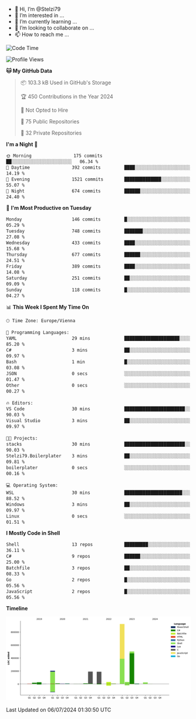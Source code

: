 - 👋 Hi, I’m @Stelzi79
- 👀 I’m interested in ...
- 🌱 I’m currently learning ...
- 💞️ I’m looking to collaborate on ...
- 📫 How to reach me ...

<!--START_SECTION:waka-->
![Code Time](http://img.shields.io/badge/Code%20Time-1%2C003%20hrs%2049%20mins-blue)

![Profile Views](http://img.shields.io/badge/Profile%20Views-0-blue)

**🐱 My GitHub Data** 

> 📦 103.3 kB Used in GitHub's Storage 
 > 
> 🏆 450 Contributions in the Year 2024
 > 
> 🚫 Not Opted to Hire
 > 
> 📜 75 Public Repositories 
 > 
> 🔑 32 Private Repositories 
 > 
**I'm a Night 🦉** 

```text
🌞 Morning                175 commits         ██░░░░░░░░░░░░░░░░░░░░░░░   06.34 % 
🌆 Daytime                392 commits         ████░░░░░░░░░░░░░░░░░░░░░   14.19 % 
🌃 Evening                1521 commits        ██████████████░░░░░░░░░░░   55.07 % 
🌙 Night                  674 commits         ██████░░░░░░░░░░░░░░░░░░░   24.40 % 
```
📅 **I'm Most Productive on Tuesday** 

```text
Monday                   146 commits         █░░░░░░░░░░░░░░░░░░░░░░░░   05.29 % 
Tuesday                  748 commits         ███████░░░░░░░░░░░░░░░░░░   27.08 % 
Wednesday                433 commits         ████░░░░░░░░░░░░░░░░░░░░░   15.68 % 
Thursday                 677 commits         ██████░░░░░░░░░░░░░░░░░░░   24.51 % 
Friday                   389 commits         ████░░░░░░░░░░░░░░░░░░░░░   14.08 % 
Saturday                 251 commits         ██░░░░░░░░░░░░░░░░░░░░░░░   09.09 % 
Sunday                   118 commits         █░░░░░░░░░░░░░░░░░░░░░░░░   04.27 % 
```


📊 **This Week I Spent My Time On** 

```text
🕑︎ Time Zone: Europe/Vienna

💬 Programming Languages: 
YAML                     29 mins             █████████████████████░░░░   85.20 % 
C#                       3 mins              ██░░░░░░░░░░░░░░░░░░░░░░░   09.97 % 
Bash                     1 min               █░░░░░░░░░░░░░░░░░░░░░░░░   03.08 % 
JSON                     0 secs              ░░░░░░░░░░░░░░░░░░░░░░░░░   01.47 % 
Other                    0 secs              ░░░░░░░░░░░░░░░░░░░░░░░░░   00.27 % 

🔥 Editors: 
VS Code                  30 mins             ███████████████████████░░   90.03 % 
Visual Studio            3 mins              ██░░░░░░░░░░░░░░░░░░░░░░░   09.97 % 

🐱‍💻 Projects: 
stacks                   30 mins             ███████████████████████░░   90.03 % 
Stelzi79.Boilerplater    3 mins              ██░░░░░░░░░░░░░░░░░░░░░░░   09.81 % 
boilerplater             0 secs              ░░░░░░░░░░░░░░░░░░░░░░░░░   00.16 % 

💻 Operating System: 
WSL                      30 mins             ██████████████████████░░░   88.52 % 
Windows                  3 mins              ██░░░░░░░░░░░░░░░░░░░░░░░   09.97 % 
Linux                    0 secs              ░░░░░░░░░░░░░░░░░░░░░░░░░   01.51 % 
```

**I Mostly Code in Shell** 

```text
Shell                    13 repos            █████████░░░░░░░░░░░░░░░░   36.11 % 
C#                       9 repos             ██████░░░░░░░░░░░░░░░░░░░   25.00 % 
Batchfile                3 repos             ██░░░░░░░░░░░░░░░░░░░░░░░   08.33 % 
Go                       2 repos             █░░░░░░░░░░░░░░░░░░░░░░░░   05.56 % 
JavaScript               2 repos             █░░░░░░░░░░░░░░░░░░░░░░░░   05.56 % 
```



**Timeline**

![Lines of Code chart](https://raw.githubusercontent.com/Stelzi79/Stelzi79/main/assets/bar_graph.png)


 Last Updated on 06/07/2024 01:30:50 UTC
<!--END_SECTION:waka-->

<!---
Stelzi79/Stelzi79 is a ✨ special ✨ repository because its `README.md` (this file) appears on your GitHub profile.
You can click the Preview link to take a look at your changes.
--->
